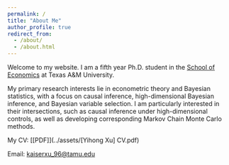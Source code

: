 ```yaml
---
permalink: /
title: "About Me"
author_profile: true
redirect_from: 
  - /about/
  - /about.html
---
```


Welcome to my website. I am a fifth year Ph.D. student in the [School of Economics](https://artsci.tamu.edu/economics/index.html) at Texas A&M University.

My primary research interests lie in econometric theory and Bayesian statistics, with a focus on causal inference, high-dimensional Bayesian inference, and Bayesian variable selection. I am particularly interested in their intersections, such as causal inference under high-dimensional controls, as well as developing corresponding Markov Chain Monte Carlo methods.

My CV: [[PDF]](../assets/[Yihong Xu] CV.pdf)

Email: [kaiserxu_96@tamu.edu](mailto:kaiserxu_96@tamu.edu)
